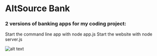 # AltSource Bank
### 2 versions of banking apps for my coding project:

Start the command line app with node app.js
Start the website with node server.js

![alt text](https://static1.squarespace.com/static/553bf035e4b0462c778dfea2/553c3630e4b0bfb5914af0b8/596fab9f2e69cf17df3a903f/1500490759433/?format=1000w)
